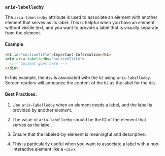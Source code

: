 ### `aria-labelledby`

The `aria-labelledby` attribute is used to associate an element with another element that serves as its label. This is helpful when you have an element without visible text, and you want to provide a label that is visually separate from the element.

#### Example:

```html
<h2 id="sectionTitle">Important Information</h2>
<div aria-labelledby="sectionTitle">
  <!-- Content goes here -->
</div>
```

In this example, the `div` is associated with the `h2` using `aria-labelledby`. Screen readers will announce the content of the `h2` as the label for the `div`.

#### Best Practices:

1. Use `aria-labelledby` when an element needs a label, and the label is provided by another element.

2. The value of `aria-labelledby` should be the ID of the element that serves as the label.

3. Ensure that the labeled-by element is meaningful and descriptive.

4. This is particularly useful when you want to associate a label with a non-interactive element like a `<div>`.